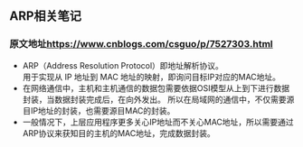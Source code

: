 ## ARP相关笔记
### 原文地址<a>https://www.cnblogs.com/csguo/p/7527303.html</a>
* ARP（Address Resolution Protocol）即地址解析协议。<br>用于实现从 IP 地址到 MAC 地址的映射，即询问目标IP对应的MAC地址。
* 在网络通信中，主机和主机通信的数据包需要依据OSI模型从上到下进行数据封装，当数据封装完成后，在向外发出。
所以在局域网的通信中，不仅需要源目IP地址的封装，也需要源目MAC的封装。
* 一般情况下，上层应用程序更多关心IP地址而不关心MAC地址，所以需要通过ARP协议来获知目的主机的MAC地址，完成数据封装。
